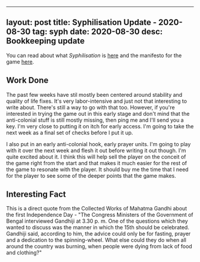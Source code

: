 
---
layout: post
title: Syphilisation Update - 2020-08-30
tag: syph
date: 2020-08-30
desc: Bookkeeping update
---


You can read about what *Syphilisation* is [here](/blog/syph/announce) and the manifesto for the game [here](/blog/syph/newManifesto).

## Work Done

The past few weeks have stil mostly been centered around stability and quality of life fixes. It's very labor-intensive and just not that interesting to write about. There's still a way to go with that too. However, if you're interested in trying the game out in this early stage and don't mind that the anti-colonial stuff is still mostly missing, then ping me and I'll send you a key. I'm very close to putting it on itch for early access. I'm going to take the next week as a final set of checks before I put it up.


I also put in an early anti-colonial hook, early prayer units. I'm going to play with it over the next week and flesh it out before writing it out though. I'm quite excited about it. I think this will help sell the player on the conceit of the game right from the start and that makes it much easier for the rest of the game to resonate with the player. It should buy me the time that I need for the player to see some of the deeper points that the game makes.

## Interesting Fact

This is a direct quote from the Collected Works of Mahatma Gandhi about the first Independence Day - "The Congress Ministers of the Government of Bengal interviewed Gandhiji at 3.30 p. m. One of the questions which they wanted to discuss was the manner in which the 15th should be celebrated. Gandhiji said, according to him, the advice could only be for fasting, prayer and a dedication to the spinning-wheel. What else could they do when all around the country was burning, when people were dying from lack of food and clothing?"

